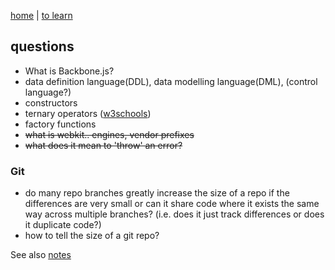 [home](README.md) | [to learn](toLearn.md)

## questions

- What is Backbone.js?
- data definition language(DDL), data modelling language(DML), (control language?)
- constructors
- ternary operators ([w3schools](www.w3schools.com/js/js_comparisons.asp))
- factory functions
- ~~what is webkit.. engines, vendor prefixes~~
- ~~what does it mean to 'throw' an error?~~

### Git
- do many repo branches greatly increase the size of a repo if the differences are very small or can it share code where it exists the same way across multiple branches? (i.e. does it just track differences or does it duplicate code?)
- how to tell the size of a git repo?

See also [notes](notes/notes.md)
